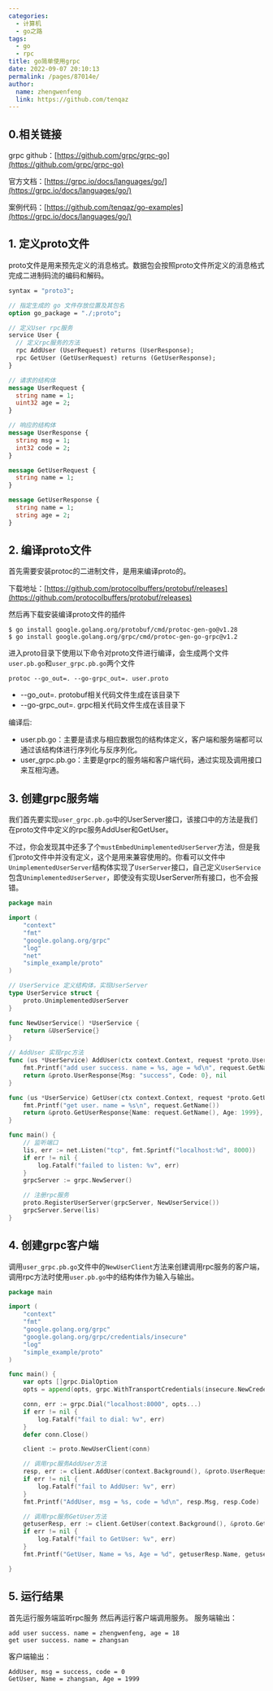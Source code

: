 ```yaml
---
categories: 
  - 计算机
  - go之路
tags: 
  - go
  - rpc
title: go简单使用grpc
date: 2022-09-07 20:10:13
permalink: /pages/87014e/
author: 
  name: zhengwenfeng
  link: https://github.com/tenqaz
---
```

## 0.相关链接
grpc github：[https://github.com/grpc/grpc-go](https://github.com/grpc/grpc-go)

官方文档：[https://grpc.io/docs/languages/go/](https://grpc.io/docs/languages/go/)

案例代码：[https://github.com/tenqaz/go-examples](https://grpc.io/docs/languages/go/)

## 1. 定义proto文件
proto文件是用来预先定义的消息格式。数据包会按照proto文件所定义的消息格式完成二进制码流的编码和解码。
```protobuf
syntax = "proto3";

// 指定生成的 go 文件存放位置及其包名
option go_package = "./;proto";

// 定义User rpc服务
service User {
  // 定义rpc服务的方法
  rpc AddUser (UserRequest) returns (UserResponse);
  rpc GetUser (GetUserRequest) returns (GetUserResponse);
}

// 请求的结构体
message UserRequest {
  string name = 1;
  uint32 age = 2;
}

// 响应的结构体
message UserResponse {
  string msg = 1;
  int32 code = 2;
}

message GetUserRequest {
  string name = 1;
}

message GetUserResponse {
  string name = 1;
  string age = 2;
}
```

## 2. 编译proto文件
首先需要安装protoc的二进制文件，是用来编译proto的。

下载地址：[https://github.com/protocolbuffers/protobuf/releases](https://github.com/protocolbuffers/protobuf/releases)

然后再下载安装编译proto文件的插件
```shell
$ go install google.golang.org/protobuf/cmd/protoc-gen-go@v1.28
$ go install google.golang.org/grpc/cmd/protoc-gen-go-grpc@v1.2
```

进入proto目录下使用以下命令对proto文件进行编译，会生成两个文件`user.pb.go`和`user_grpc.pb.go`两个文件
```shell
protoc --go_out=. --go-grpc_out=. user.proto
```

- --go_out=. protobuf相关代码文件生成在该目录下
- --go-grpc_out=. grpc相关代码文件生成在该目录下

编译后:

- user.pb.go：主要是请求与相应数据包的结构体定义，客户端和服务端都可以通过该结构体进行序列化与反序列化。
- user_grpc.pb.go：主要是grpc的服务端和客户端代码，通过实现及调用接口来互相沟通。

## 3. 创建grpc服务端
我们首先要实现`user_grpc.pb.go`中的UserServer接口，该接口中的方法是我们在proto文件中定义的rpc服务AddUser和GetUser。

不过，你会发现其中还多了个`mustEmbedUnimplementedUserServer`方法，但是我们proto文件中并没有定义，这个是用来兼容使用的。你看可以文件中`UnimplementedUserServer`结构体实现了`UserServer`接口，自己定义`UserService`包含`UnimplementedUserServer`，即使没有实现UserServer所有接口，也不会报错。
```go
package main

import (
	"context"
	"fmt"
	"google.golang.org/grpc"
	"log"
	"net"
	"simple_example/proto"
)

// UserService 定义结构体，实现UserServer
type UserService struct {
	proto.UnimplementedUserServer
}

func NewUserService() *UserService {
	return &UserService{}
}

// AddUser 实现rpc方法
func (us *UserService) AddUser(ctx context.Context, request *proto.UserRequest) (*proto.UserResponse, error) {
	fmt.Printf("add user success. name = %s, age = %d\n", request.GetName(), request.GetAge())
	return &proto.UserResponse{Msg: "success", Code: 0}, nil
}

func (us *UserService) GetUser(ctx context.Context, request *proto.GetUserRequest) (*proto.GetUserResponse, error) {
	fmt.Printf("get user. name = %s\n", request.GetName())
	return &proto.GetUserResponse{Name: request.GetName(), Age: 1999}, nil
}

func main() {
	// 监听端口
	lis, err := net.Listen("tcp", fmt.Sprintf("localhost:%d", 8000))
	if err != nil {
		log.Fatalf("failed to listen: %v", err)
	}
	grpcServer := grpc.NewServer()

	// 注册rpc服务
	proto.RegisterUserServer(grpcServer, NewUserService())
	grpcServer.Serve(lis)
}

```

## 4. 创建grpc客户端
调用`user_grpc.pb.go`文件中的`NewUserClient`方法来创建调用rpc服务的客户端，调用rpc方法时使用`user.pb.go`中的结构体作为输入与输出。
```go
package main

import (
	"context"
	"fmt"
	"google.golang.org/grpc"
	"google.golang.org/grpc/credentials/insecure"
	"log"
	"simple_example/proto"
)

func main() {
	var opts []grpc.DialOption
	opts = append(opts, grpc.WithTransportCredentials(insecure.NewCredentials()))

	conn, err := grpc.Dial("localhost:8000", opts...)
	if err != nil {
		log.Fatalf("fail to dial: %v", err)
	}
	defer conn.Close()

	client := proto.NewUserClient(conn)

	// 调用rpc服务AddUser方法
	resp, err := client.AddUser(context.Background(), &proto.UserRequest{Name: "zhengwenfeng", Age: 18})
	if err != nil {
		log.Fatalf("fail to AddUser: %v", err)
	}
	fmt.Printf("AddUser, msg = %s, code = %d\n", resp.Msg, resp.Code)

	// 调用rpc服务GetUser方法
	getuserResp, err := client.GetUser(context.Background(), &proto.GetUserRequest{Name: "zhangsan"})
	if err != nil {
		log.Fatalf("fail to GetUser: %v", err)
	}
	fmt.Printf("GetUser, Name = %s, Age = %d", getuserResp.Name, getuserResp.Age)

}

```

## 5. 运行结果
首先运行服务端监听rpc服务
然后再运行客户端调用服务。
服务端输出：
```shell
add user success. name = zhengwenfeng, age = 18
get user success. name = zhangsan
```
客户端输出：
```shell
AddUser, msg = success, code = 0
GetUser, Name = zhangsan, Age = 1999
```
